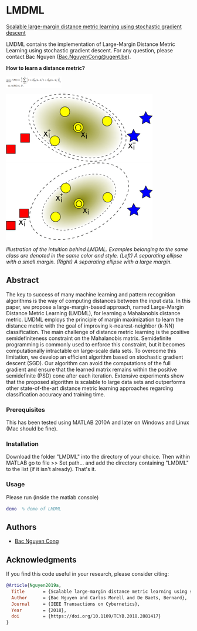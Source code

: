 # LMDML
[Scalable large-margin distance metric learning using stochastic gradient descent](https://doi.org/10.1109/TCYB.2018.2881417)

LMDML contains the implementation of Large-Margin Distance Metric Learning using stochastic gradient descent.
For any question, please contact Bac Nguyen (Bac.NguyenCong@ugent.be).

**How to learn a distance metric?**

<img src="figs/obj.png" style="max-width:100%; width: 30%">
<p>
<img src="figs/left-1.png" width="400"> <img src="figs/right-1.png" width="400">
  
<em> Illustration of the intuition behind LMDML. Examples belonging to
the same class are denoted in the same color and style. (Left) A separating ellipse
with a small margin. (Right) A separating ellipse with a large margin. </em>
</p>
  
## Abstract
The key to success of many machine learning and pattern recognition algorithms is the way of computing distances between the input data. In this paper, we propose a large-margin-based approach, named Large-Margin Distance Metric Learning (LMDML), for learning a  Mahalanobis distance metric. LMDML employs the principle of margin maximization to learn the distance metric with the goal of improving k-nearest-neighbor (k-NN) classification. The main challenge of distance metric learning is the positive semidefiniteness constraint on the Mahalanobis matrix. Semidefinite programming is commonly used to enforce this constraint, but it becomes computationally intractable on large-scale data sets. To overcome this limitation, we develop an efficient algorithm based on stochastic gradient descent (SGD). Our algorithm can avoid the computations of the full gradient and ensure that the learned matrix remains within the positive semidefinite (PSD) cone after each iteration. Extensive experiments show that the proposed algorithm is scalable to large data sets and  outperforms other state-of-the-art distance metric learning approaches regarding classification accuracy and training time.

### Prerequisites
This has been tested using MATLAB 2010A and later on Windows and Linux (Mac should be fine).

### Installation
Download the folder "LMDML" into the directory of your choice. Then within MATLAB go to file >> Set path... and add the directory containing "LMDML" to the list (if it isn't already). That's it.

### Usage

Please run (inside the matlab console)
```matlab
demo  % demo of LMDML
```

## Authors

* [Bac Nguyen Cong](https://github.com/bacnguyencong)

## Acknowledgments
If you find this code useful in your research, please consider citing:
``` bibtex
@Article{Nguyen2019a,
  Title       = {Scalable large-margin distance metric learning using stochastic gradient descent},
  Author      = {Bac Nguyen and Carlos Morell and De Baets, Bernard},
  Journal     = {IEEE Transactions on Cybernetics},
  Year        = {2018},
  doi         = {https://doi.org/10.1109/TCYB.2018.2881417}
}
```


